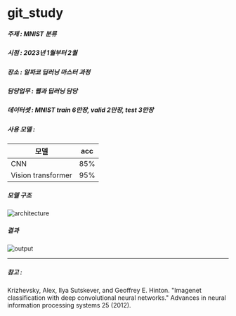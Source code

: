 # git_study

##### 주제 : MNIST 분류

##### 시점 : 2023년 1월부터 2월
##### 장소 : 알파코 딥러닝 마스터 과정
##### 담당업무 : 웹과 딥러닝 담당
##### 데이터셋 : MNIST train 6만장, valid 2만장, test 3만장
##### 사용 모델 : 

|모델                   |acc|
|----------------------|----|
|CNN                   | 85% |
|Vision transformer    | 95% |

##### 모델 구조
![architecture](https://github.com/user-attachments/assets/8d025037-1f09-4403-acb0-88b40afcd282)

##### 결과
![output](https://github.com/user-attachments/assets/aea819c5-0511-4c63-bf6e-c89ab1266fd6)

---

##### 참고 :
Krizhevsky, Alex, Ilya Sutskever, and Geoffrey E. Hinton. "Imagenet classification with deep convolutional neural networks." Advances in neural information processing systems 25 (2012).
